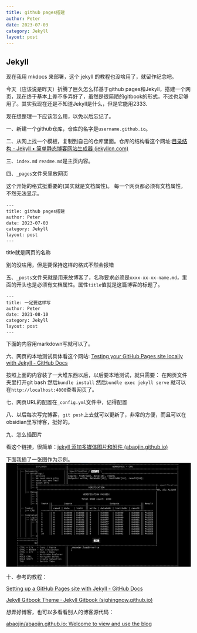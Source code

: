 ```yaml
---
title: github pages搭建
author: Peter
date: 2023-07-03
category: Jekyll
layout: post
---
```

## Jekyll

现在我用 mkdocs 来部署，这个 jekyll 的教程也没啥用了，就留作纪念吧。

今天（应该说是昨天）折腾了巨久怎么样基于github pages和Jekyll，搭建一个网页，现在终于基本上差不多弄好了，虽然是很简陋的gitbook的形式，不过也足够用了。其实我现在还是不知道Jekyll是什么，但是它能用2333.

现在想整理一下应该怎么用，以免以后忘记了。

一、新建一个github仓库，仓库的名字是`username.github.io`。

二、从网上找一个模板，复制到自己的仓库里面。仓库的结构看这个网址:[目录结构 - Jekyll • 简单静态博客网站生成器 (jekyllcn.com)](http://jekyllcn.com/docs/structure/)

三、`index.md` `readme.md`是主页内容。

四、`_pages`文件夹里放网页

这个开始的格式挺重要的(其实就是文档属性)。
每一个网页都必须有文档属性，不然无法显示。
```
---
title: github pages搭建
author: Peter
date: 2023-07-03
category: Jekyll
layout: post
---
```

title就是网页的名称
	
别的没啥用，但是要保持这样的格式不然会报错
	
五、`_posts`文件夹就是用来放博客了，名称要求必须是`xxxx-xx-xx-name.md`，里面的开头也是必须有文档属性。属性`title`值就是这篇博客的标题了。
```
---
title: 一定要这样写
author: Peter
date: 2021-08-10
category: Jekyll
layout: post
---
```
下面的内容用markdown写就可以了。

六、网页的本地测试具体看这个网站: [Testing your GitHub Pages site locally with Jekyll - GitHub Docs](https://docs.github.com/en/pages/setting-up-a-github-pages-site-with-jekyll/testing-your-github-pages-site-locally-with-jekyll) 

按照上面的内容装了一大堆东西以后，以后要本地测试，就只需要：
在网页文件夹里打开git bash
然后`bundle install`
然后`bundle exec jekyll serve`
就可以在`http://localhost:4000`查看网页了。

七、网页URL的配置在`_config.yml`文件中，记得配置

八、以后每次写完博客，`git push`上去就可以更新了，非常的方便，而且可以在obsidian里写博客，挺好的。

九、怎么插图片

看这个链接，很简单：[jekyll 添加多媒体图片和附件 (abaojin.github.io)](https://abaojin.github.io/2017/01/13/jekyll-blog-media/)

下面我插了一张图作为示例。
![CPU](/media/image/CPUwww.png)

十、参考的教程：

[Setting up a GitHub Pages site with Jekyll - GitHub Docs](https://docs.github.com/en/pages/setting-up-a-github-pages-site-with-jekyll)

[Jekyll Gitbook Theme · Jekyll Gitbook (sighingnow.github.io)](https://sighingnow.github.io/jekyll-gitbook/)

想弄好博客，也可以多看看别人的博客源代码：

[abaojin/abaojin.github.io: Welcome to view and use the blog](https://github.com/abaojin/abaojin.github.io)